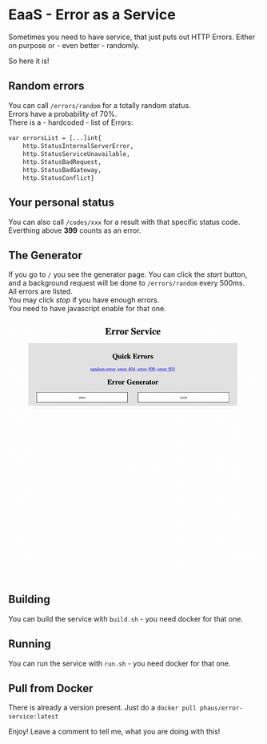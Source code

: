 # EaaS - Error as a Service

Sometimes you need to have service, that just puts out HTTP Errors.
Either on purpose or - even better - randomly.

So here it is!

## Random errors

You can call `/errors/random` for a totally random status.  
Errors have a probability of 70%.  
There is a - hardcoded - list of Errors:

```
var errorsList = [...]int{
	http.StatusInternalServerError,
	http.StatusServiceUnavailable,
	http.StatusBadRequest,
	http.StatusBadGateway,
	http.StatusConflict}
```

## Your personal status

You can also call `/codes/xxx` for a result with that specific status code.  
Everthing above **399** counts as an error.  

## The Generator

If you go to `/` you see the generator page. 
You can click the _start_ button, and a background request will be done to `/errors/random` every 500ms.  
All errors are listed.  
You may click _stop_ if you have enough errors.  
You need to have javascript enable for that one.

![](images/screenshot.gif)

## Building

You can build the service with `build.sh` - you need docker for that one. 

## Running

You can run the service with `run.sh` - you need docker for that one. 

## Pull from Docker

There is already a version present.
Just do a `docker pull phaus/error-service:latest`


Enjoy!
Leave a comment to tell me, what you are doing with this!





